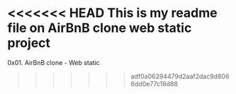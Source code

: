 <<<<<<< HEAD
This is my readme file on AirBnB clone web static project
=======
0x01. AirBnB clone - Web static
>>>>>>> adf0a06294479d2aaf2dac9d8066dd0e77c18d88

